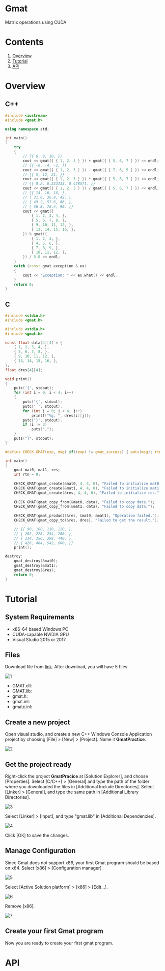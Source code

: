 # Gmat

Matrix operations using CUDA



# Contents

1. [Overview](#overview)
2. [Tutorial](#tutorial)
3. [API](#api)

# Overview

## C++

```c++
#include <iostream>
#include <gmat.h>

using namespace std;

int main()
{
	try
    {	
        // {{ 6, 8, 10, }}
        cout << gmat({ { 1, 2, 3 } }) + gmat({ { 5, 6, 7 } }) << endl;
        // {{ -6, -4, -2, }}
        cout << gmat({ { 1, 2, 3 } }) - gmat({ { 7, 6, 5 } }) << endl;
        // {{ 5, 12, 21, }}
        cout << gmat({ { 1, 2, 3 } }) * gmat({ { 5, 6, 7 } }) << endl;
        // {{ 0.2, 0.333333, 0.428571, }}
        cout << gmat({ { 1, 2, 3 } }) / gmat({ { 5, 6, 7 } }) << endl;
        // {{ 14, 16, 18, },
        // { 31.6, 36.8, 42, },
        // { 49.2, 57.6, 66, },
        // { 66.8, 78.4, 90, }}
        cout << gmat({
            { 1, 2, 3, 4, },
            { 5, 6, 7, 8, },
            { 9, 10, 11, 12, },
            { 13, 14, 15, 16, },
        }) % gmat({
            { 1, 2, 3, },
            { 4, 5, 6, },
            { 7, 8, 9, },
            { 10, 11, 12, },
        }) / 5.0 << endl;
    }
    catch (const gmat_exception & ex)
    {
        cout << "Exception: " << ex.what() << endl;
    }
    return 0;
}
```

## C

```c
#include <stdio.h>
#include <gmat.h>

#include <stdio.h>
#include <gmat.h>

const float data[4][4] = {
	{ 1, 2, 3, 4, },
	{ 5, 6, 7, 8, },
	{ 9, 10, 11, 12, },
	{ 13, 14, 15, 16, },
};
float dres[4][4];

void print()
{
	putc('{', stdout);
	for (int i = 0; i < 4; i++)
	{
		putc('{', stdout);
		putc(' ', stdout);
		for (int j = 0; j < 4; j++)
			printf("%g, ", dres[i][j]);
		putc('}', stdout);
		if (i != 3)
			puts(",");
	}
	puts("}", stdout);
}

#define CHECK_GMAT(exp, msg) if((exp) != gmat_success) { puts(msg); rtn = 1; goto destroy; }

int main()
{
	gmat mat0, mat1, res;
	int rtn = 0;
	
	CHECK_GMAT(gmat_create(&mat0, 4, 4, 0), "Failed to initialize mat0.");
	CHECK_GMAT(gmat_create(&mat1, 4, 4, 0), "Failed to initialize mat1.");
	CHECK_GMAT(gmat_create(&res, 4, 4, 0), "Failed to initialize res.");
	
	CHECK_GMAT(gmat_copy_from(&mat0, data), "Failed to copy data.");
	CHECK_GMAT(gmat_copy_from(&mat1, data), "Failed to copy data.");
	
	CHECK_GMAT(gmat_product(&res, &mat0, &mat1), "Operation failed.");
	CHECK_GMAT(gmat_copy_to(&res, dres), "Failed to get the result.");

    // {{ 90, 100, 110, 120, },
	// { 202, 228, 254, 280, },
	// { 314, 356, 398, 440, },
	// { 426, 484, 542, 600, }}
	print();

destroy:
	gmat_destroy(&mat0);
	gmat_destroy(&mat1);
	gmat_destroy(&res);
	return 0;
}
```



# Tutorial

## System Requirements

* x86-64 based Windows PC
* CUDA-capable NVIDIA GPU
* Visual Studio 2015 or 2017

## Files

Download file from [link](https://github.com/paxbun/gmat/releases). After download, you will have 5 files:

![1](1.png)

* GMAT.dll: 
* GMAT.lib: 
* gmat.h: 
* gmat.inl: 
* gmatc.inl:

## Create a new project

Open visual studio, and create a new C++ Windows Console Application project by choosing [File] > [New] > [Project]. Name it **GmatPractice**.

![2](2.png)

## Get the project ready

Right-click the project **GmatPracice** at [Solution Explorer], and choose [Properties]. Select [C/C++] > [General] and type the path of the folder where you downloaded the files in [Additional Include Directories]. Select [Linker] > [General], and type the same path in [Additional Library Directories].

![3](3.png)

Select [Linker] > [Input], and type "gmat.lib" in [Additional Dependencies].

![4](4.png)

Click [OK] to save the changes.

## Manage Configuration

Since Gmat does not support x86, your first Gmat program should be based on x64. Select [x86] > [Configuration manager].

![5](5.png)

Select [Active Solution platform] > [x86] > [Edit...].

![6](6.png)

Remove [x86].

![7](7.png)

## Create your first Gmat program

Now you are ready to create your first gmat program.



# API